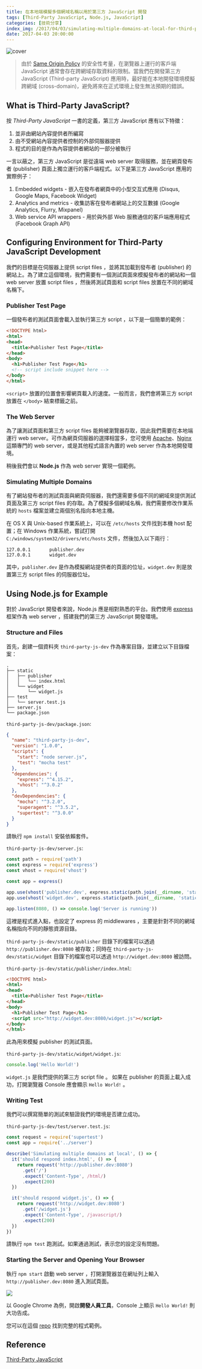 ```yaml
---
title: 在本地端模擬多個網域名稱以用於第三方 JavaScript 開發
tags: [Third-Party JavaScript, Node.js, JavaScript]
categories: [技術分享]
index_img: /2017/04/03/simulating-multiple-domains-at-local-for-third-party-javascript-development/cover.jpg
date: 2017-04-03 20:00:00
---
```


![cover](/2017/04/03/simulating-multiple-domains-at-local-for-third-party-javascript-development/cover.jpg)

> 由於 [Same Origin Policy](https://en.wikipedia.org/wiki/Same-origin_policy) 的安全性考量，在瀏覽器上運行的客戶端 JavaScript 通常會存在跨網域存取資料的限制。當我們在開發第三方 JavaScript (Third-party JavaScript) 應用時，最好能在本地開發環境模擬跨網域 (cross-domain)，避免將來在正式環境上發生無法預期的錯誤。

<!-- more -->

## What is Third-Party JavaScript?

按 *Third-Party JavaScript* 一書的定義，第三方 JavaScript 應有以下特徵：

1. 並非由網站內容提供者所編寫
2. 由不受網站內容提供者控制的外部伺服器提供
3. 程式的目的是作為內容提供者網站的一部分被執行

一言以蔽之，第三方 JavaScript 是從遠端 web server 取得服務，並在網頁發布者 (publisher) 頁面上獨立運行的客戶端程式。以下是第三方 JavaScript 應用的實際例子：

1. Embedded widgets - 嵌入在發布者網頁中的小型交互式應用 (Disqus, Google Maps, Facebook Widget)
2. Analytics and metrics - 收集訪客在發布者網站上的交互數據 (Google Analytics, Flurry, Mixpanel)
3. Web service API wrappers - 用於與外部 Web 服務通信的客戶端應用程式 (Facebook Graph API)

## Configuring Environment for Third-Party JavaScript Development

我們的目標是在伺服器上提供 script files ，並將其加載到發布者 (publisher) 的網站上。為了建立這個環境，我們需要有一個測試頁面來模擬發布者的網站和一個 web server 放置 script files ，然後將測試頁面和 script files 放置在不同的網域名稱下。

### Publisher Test Page

一個發布者的測試頁面會載入並執行第三方 script ，以下是一個簡單的範例：

```html
<!DOCTYPE html>
<html>
<head>
  <title>Publisher Test Page</title>
</head>
<body>
  <h1>Publisher Test Page</h1>
  <!-- script include snippet here -->
</body>
</html>
```

`<script>` 放置的位置會影響網頁載入的速度。一般而言，我們會將第三方 script 放置在 `</body>` 結束標籤之前。

### The Web Server

為了讓測試頁面和第三方 script files 能夠被瀏覽器存取，因此我們需要在本地端運行 web server。可作為網頁伺服器的選擇相當多，您可使用 [Apache](https://httpd.apache.org)、[Nginx](https://www.nginx.com) 這類專門的 web server，或是其他程式語言內置的 web server 作為本地開發環境。

稍後我們會以 **Node.js** 作為 web server 實現一個範例。

### Simulating Multiple Domains

有了網站發布者的測試頁面與網頁伺服器，我們還需要多個不同的網域來提供測試頁面及第三方 script files 的存取。為了模擬多個網域名稱，我們需要修改作業系統的 `hosts` 檔案並建立兩個別名指向本地主機。

在 OS X 與 Unix-based 作業系統上，可以在 `/etc/hosts` 文件找到本機 host 配置；在 Windows 作業系統，嘗試打開 `C:/windows/system32/drivers/etc/hosts` 文件，然後加入以下兩行：

```
127.0.0.1       publisher.dev
127.0.0.1       widget.dev
```

其中，`publisher.dev` 是作為模擬網站提供者的頁面的位址，`widget.dev` 則是放置第三方 script files 的伺服器位址。

## Using Node.js for Example

對於 JavaScript 開發者來說，Node.js 應是相對熟悉的平台。我們使用 [express](https://expressjs.com) 框架作為 web server ，搭建我們的第三方 JavaScript 開發環境。

### Structure and Files

首先，創建一個資料夾 `third-party-js-dev` 作為專案目錄，並建立以下目錄檔案：

```
.
├── static
│   ├── publisher
│   │   └── index.html
│   └── widget
│       └── widget.js
├── test
│   └── server.test.js 
├── server.js
└── package.json
```

`third-party-js-dev/package.json`:
```json
{
  "name": "third-party-js-dev",
  "version": "1.0.0",
  "scripts": {
    "start": "node server.js",
    "test": "mocha test"
  },
  "dependencies": {
    "express": "^4.15.2",
    "vhost": "^3.0.2"
  },
  "devDependencies": {
    "mocha": "^3.2.0",
    "superagent": "^3.5.2",
    "supertest": "^3.0.0"
  }
}
```

請執行 `npm install` 安裝依賴套件。

`third-party-js-dev/server.js`:
```js
const path = require('path')
const express = require('express')
const vhost = require('vhost')

const app = express()

app.use(vhost('publisher.dev', express.static(path.join(__dirname, 'static', 'publisher'))))
app.use(vhost('widget.dev', express.static(path.join(__dirname, 'static', 'widget'))))

app.listen(8080, () => console.log('Server is running'))
```

這裡是程式進入點，也設定了 express 的 middlewares ，主要是針對不同的網域名稱指向不同的靜態資源目錄。

`third-party-js-dev/static/publisher` 目錄下的檔案可以透過 `http://publisher.dev:8080` 被存取；同時在 `third-party-js-dev/static/widget` 目錄下的檔案也可以透過 `http://widget.dev:8080` 被訪問。

`third-party-js-dev/static/publisher/index.html`:
```html
<!DOCTYPE html>
<html>
<head>
  <title>Publisher Test Page</title>
</head>
<body>
  <h1>Publisher Test Page</h1>
  <script src="http://widget.dev:8080/widget.js"></script>
</body>
</html>
```

此為用來模擬 publisher 的測試頁面。

`third-party-js-dev/static/widget/widget.js`:
```js
console.log('Hello World!')
```

`widget.js` 是我們提供的第三方 script file 。 如果在 publisher 的頁面上載入成功，打開瀏覽器 Console 應會顯示 `Hello World!` 。

### Writing Test

我們可以撰寫簡單的測試來驗證我們的環境是否建立成功。

`third-party-js-dev/test/server.test.js`:
```js
const request = require('supertest')
const app = require('../server')

describe('Simulating multiple domains at local', () => {
  it('should respond index.html', () => {
    return request('http://publisher.dev:8080')
      .get('/')
      .expect('Content-Type', /html/)
      .expect(200)
  })

  it('should respond widget.js', () => {
    return request('http://widget.dev:8080')
      .get('/widget.js')
      .expect('Content-Type', /javascript/)
      .expect(200)
  })
})
```

請執行 `npm test` 跑測試。如果通過測試，表示您的設定沒有問題。

### Starting the Server and Opening Your Browser

執行 `npm start` 啟動 web server ，打開瀏覽器並在網址列上輸入 `http://publisher.dev:8080` 進入測試頁面。

![](/2017/04/03/simulating-multiple-domains-at-local-for-third-party-javascript-development/publisher_test_page.png)

以 Google Chrome 為例，開啟**開發人員工具**，Console 上顯示 `Hello World!` 則大功告成。

您可以在這個 [repo](https://github.com/chunkai1312/third-party-js-dev) 找到完整的程式範例。

## Reference

[Third-Party JavaScript](https://www.manning.com/books/third-party-javascript)
